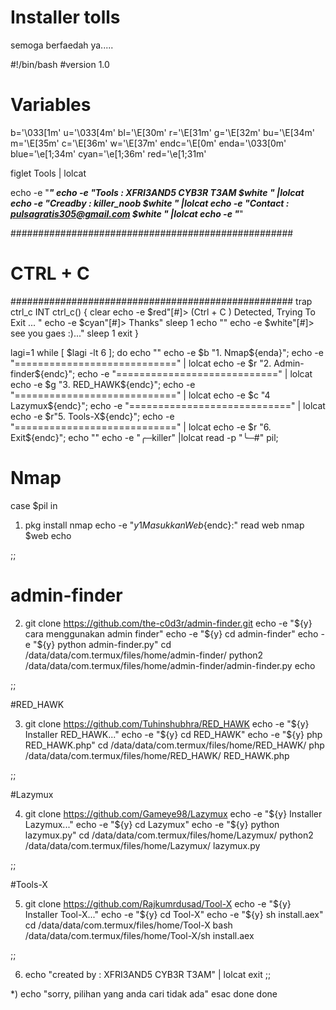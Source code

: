 # Installer tolls
semoga berfaedah ya.....

#!/bin/bash
#version 1.0

# Variables
b='\033[1m'
u='\033[4m'
bl='\E[30m'
r='\E[31m'
g='\E[32m'
bu='\E[34m'
m='\E[35m'
c='\E[36m'
w='\E[37m'
endc='\E[0m'
enda='\033[0m'
blue='\e[1;34m'
cyan='\e[1;36m'
red='\e[1;31m'

figlet Tools | lolcat

echo -e  "_____________________________________________________________"
echo -e  "Tools    : XFRI3AND5 CYB3R T3AM $white         " |lolcat
echo -e  "Creadby  : killer_noob $white   " |lolcat
echo -e  "Contact  : pulsagratis305@gmail.com $white " |lolcat
echo -e  "_____________________________________________________________"

###################################################
# CTRL + C
###################################################
trap ctrl_c INT
ctrl_c() {
clear
echo -e $red"[#]> (Ctrl + C ) Detected, Trying To Exit ... "
echo -e $cyan"[#]> Thanks"
sleep 1
echo ""
echo -e $white"[#]> see you gaes :)..."
sleep 1
exit
}

lagi=1
while [ $lagi -lt 6 ];
do
echo ""
echo -e $b "1.  Nmap${enda}";
echo -e "============================" | lolcat
echo -e $r "2.  Admin-finder${endc}";
echo -e "============================" | lolcat
echo -e $g "3.  RED_HAWK${endc}";
echo -e "============================" | lolcat
echo -e $c "4   Lazymux${endc}";
echo -e "============================" | lolcat
echo -e $r"5.  Tools-X${endc}";
echo -e "============================" | lolcat
echo -e $r "6. Exit${endc}";
echo ""
echo -e "╭─killer" |lolcat
read -p "╰─#" pil;

# Nmap

case $pil in
1) pkg install nmap
echo -e  "${y} {1} Masukkan Web${endc}:"
read web
nmap $web
echo

;;

# admin-finder

2) git clone  https://github.com/the-c0d3r/admin-finder.git
echo -e "${y} cara menggunakan admin finder"
echo -e "${y} cd admin-finder"
echo -e "${y} python admin-finder.py"
cd /data/data/com.termux/files/home/admin-finder/
python2 /data/data/com.termux/files/home/admin-finder/admin-finder.py
echo

;;

#RED_HAWK

3) git clone https://github.com/Tuhinshubhra/RED_HAWK
echo -e "${y} Installer RED_HAWK..."
echo -e "${y} cd RED_HAWK"
echo -e "${y} php RED_HAWK.php"
cd /data/data/com.termux/files/home/RED_HAWK/
php /data/data/com.termux/files/home/RED_HAWK/ RED_HAWK.php

;;

#Lazymux

4) git clone https://github.com/Gameye98/Lazymux
echo -e "${y} Installer Lazymux..."
echo -e "${y} cd Lazymux"
echo -e "${y} python lazymux.py"
cd /data/data/com.termux/files/home/Lazymux/
python2 /data/data/com.termux/files/home/Lazymux/ lazymux.py

;;

#Tools-X

5) git clone https://github.com/Rajkumrdusad/Tool-X
echo -e "${y} Installer Tool-X..."
echo -e "${y} cd Tool-X"
echo -e "${y} sh install.aex"
cd /data/data/com.termux/files/home/Tool-X
bash /data/data/com.termux/files/home/Tool-X/sh install.aex

;;


6) echo "created by : XFRI3AND5 CYB3R T3AM" | lolcat
exit
;;

*) echo "sorry, pilihan yang anda cari tidak ada"
esac
done
done
